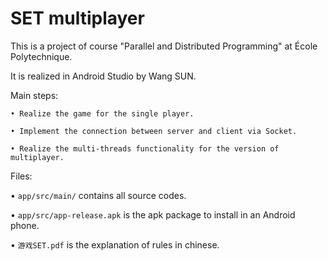 # SET multiplayer

This is a project of course "Parallel and Distributed Programming" at École Polytechnique.

It is realized in Android Studio by Wang SUN.

Main steps:

    • Realize the game for the single player.

    • Implement the connection between server and client via Socket.

    • Realize the multi-threads functionality for the version of multiplayer.

Files:

• `app/src/main/` contains all source codes.

• `app/src/app-release.apk` is the apk package to install in an Android phone.

• `游戏SET.pdf` is the explanation of rules in chinese.
